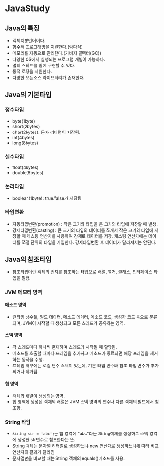 # JavaStudy

## Java의 특징
- 객체지향언어이다.
- 함수적 프로그래밍을 지원한다.(람다식)
- 메모리를 자동으로 관리한다.(가비지 콜렉터(GC))
- 다양한 OS에서 실행되는 프로그램 개발이 가능하다.
- 멀티 스레드를 쉽게 구현할 수 있다.
- 동적 로딩을 지원한다.
- 다양한 오픈소스 라이브러리가 존재한다.

## Java의 기본타입
### 정수타입
- byte(1byte)
- short(2bytes)
- char(2bytes): 문자 리터럴이 저장됨.
- int(4bytes)
- long(8bytes)
### 실수타입
- float(4bytes)
- double(8bytes)
### 논리타입
- boolean(1byte): true/false가 저장됨.

### 타입변환
- 자동타입변환(promotion)
: 작은 크기의 타입을 큰 크기의 타입에 저장할 때 발생.
- 강제타입변환(casting)
: 큰 크기의 타입의 데이터를 쪼개서 작은 크기의 타입에 저장할 때 캐스팅 연산자를 사용하여 강제로 데이터를 저장.
  캐스팅 연산자에는 데이터를 쪼갤 단위의 타입을 기입한다.
  강제타입변환 후 데이터가 달라져서는 안된다.

## Java의 참조타입
 - 참조타입이란 객체의 번지를 참조하는 타입으로 배열, 열거, 클래스, 인터페이스 타입을 말함.
### JVM 메모리 영역
  #### 메소드 영역
  - 런타임 상수풀, 필드 데이터, 메소드 데이터, 메소드 코드, 생성자 코드 등으로 분류되며, JVM이 시작할 때 생성되고 모든 스레드가
  공유하는 영역.
  #### 스택 영역
  - 각 스레드마다 하나씩 존재하며 스레드가 시작될 때 할당됨.
  - 메소드를 호출할 때마다 프레임을 추가하고 메소드가 종료되면 해당 프레임을 제거하는 동작을 수행.
  - 프레임 내부에는 로컬 변수 스택이 있는데, 기본 타입 변수와 참조 타입 변수가 추가되거나 제거됨.
  #### 힙 영역
  - 객체와 배열이 생성되는 영역.
  - 힙 영역에 생성된 객체와 배열은 JVM 스택 영역의 변수나 다른 객체의 필드에서 참조함.
### String 타입
- ```String str = "abc";```는 힙 영역에 "abc"라는 String객체를 생성하고 스택 영역에 생성한 str변수로 참조한다는 뜻.
- String 객체는 문자열 리터럴로 생성하느냐 new 연산자로 생성하느냐에 따라 비교 연산자의 결과가 달라짐.
- 문자열만을 비교할 때는 String 객체의 equals()메소드를 사용.
